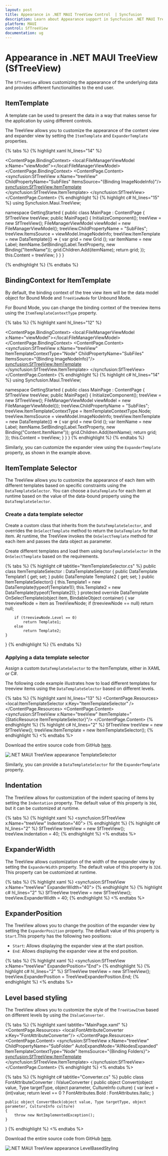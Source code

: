 ```yaml
---
layout: post
title: Appearance in .NET MAUI TreeView Control  | Syncfusion
description: Learn about Appearance support in Syncfusion .NET MAUI TreeView (SfTreeView) Control and more details.
platform: MAUI
control: SfTreeView
documentation: ug
---
```


# Appearance in .NET MAUI TreeView (SfTreeView)

The `SfTreeView` allows customizing the appearance of the underlying data and provides different functionalities to the end user.

## ItemTemplate
 
A template can be used to present the data in a way that makes sense for the application by using different controls.

The TreeView allows you to customize the appearance of the content view and expander view by setting the `ItemTemplate` and `ExpanderTemplate` properties.

{% tabs %}
{% highlight xaml hl_lines="14" %}
<?xml version="1.0" encoding="utf-8" ?>
<ContentPage xmlns="http://schemas.microsoft.com/dotnet/2021/maui"
             xmlns:x="http://schemas.microsoft.com/winfx/2009/xaml"
             xmlns:syncfusion="clr-namespace:Syncfusion.Maui.TreeView;assembly=Syncfusion.Maui.TreeView"
             xmlns:local="clr-namespace:GettingStarted;assembly=GettingStarted"
             x:Class="GettingStarted.MainPage">
    <ContentPage.BindingContext>
       <local:FileManagerViewModel x:Name="viewModel"></local:FileManagerViewModel>
    </ContentPage.BindingContext>
    <ContentPage.Content>
       <syncfusion:SfTreeView x:Name="treeView"
                              ChildPropertyName="SubFiles"
                              ItemsSource="{Binding ImageNodeInfo}"/>
             <syncfusion:SfTreeView.ItemTemplate>
                <DataTemplate>
                    <Grid Padding="5,0,0,0">
                        <Label Text="{Binding ItemName}" 
                               VerticalTextAlignment="Center"/>
                   </Grid>
                </DataTemplate>
            </syncfusion:SfTreeView.ItemTemplate>
       </syncfusion:SfTreeView>
    </ContentPage.Content>
</ContentPage>
{% endhighlight %}
{% highlight c#  hl_lines="15" %}
using Syncfusion.Maui.TreeView;

namespace GettingStarted
{
    public class MainPage : ContentPage
    {
        SfTreeView treeView;
        public MainPage()
        {
            InitializeComponent();
            treeView = new SfTreeView();
            FileManagerViewModel viewModel = new FileManagerViewModel();
            treeView.ChildPropertyName = "SubFiles";
            treeView.ItemsSource = viewModel.ImageNodeInfo; 
            treeView.ItemTemplate = new DataTemplate(() => {
                var grid = new Grid ();
                var itemName = new Label;
                itemName.SetBinding(Label.TextProperty, new Binding("ItemName"));
                grid.Children.Add(itemName);
                return grid;
            });
            this.Content = treeView;
        }
    }
}

{% endhighlight %}
{% endtabs %}

## BindingContext for ItemTemplate

By default, the binding context of the tree view item will be the data model object for Bound Mode and `TreeViewNode` for Unbound Mode.

For Bound Mode, you can change the binding context of the treeview items using the `ItemTemplateContextType` property.

{% tabs %}
{% highlight xaml hl_lines="12" %}
<?xml version="1.0" encoding="utf-8" ?>
<ContentPage xmlns="http://schemas.microsoft.com/dotnet/2021/maui"
             xmlns:x="http://schemas.microsoft.com/winfx/2009/xaml"
             xmlns:syncfusion="clr-namespace:Syncfusion.Maui.TreeView;assembly=Syncfusion.Maui.TreeView"
             xmlns:local="clr-namespace:GettingStarted;assembly=GettingStarted"
             x:Class="GettingStarted.MainPage">
    <ContentPage.BindingContext>
       <local:FileManagerViewModel x:Name="viewModel"></local:FileManagerViewModel>
    </ContentPage.BindingContext>
    <ContentPage.Content>
       <syncfusion:SfTreeView x:Name="treeView"
                              ItemTemplateContextType="Node"
                              ChildPropertyName="SubFiles"
                              ItemsSource="{Binding ImageNodeInfo}"/>
             <syncfusion:SfTreeView.ItemTemplate>
                <DataTemplate>
                    <Grid Padding="5,0,0,0">
                        <Label Text="{Binding Content.ItemName}" 
                               VerticalTextAlignment="Center"/>
                   </Grid>
                </DataTemplate>
            </syncfusion:SfTreeView.ItemTemplate>
       </syncfusion:SfTreeView>
    </ContentPage.Content>
</ContentPage>
{% endhighlight %}
{% highlight c# hl_lines="14" %}
using Syncfusion.Maui.TreeView;

namespace GettingStarted
{
    public class MainPage : ContentPage
    {
        SfTreeView treeView;
        public MainPage()
        {
            InitializeComponent();
            treeView = new SfTreeView();
            FileManagerViewModel viewModel = new FileManagerViewModel());
            treeView.ChildPropertyName = "SubFiles";
            treeView.ItemTemplateContextType = ItemTemplateContextType.Node;
            treeView.ItemsSource = viewModel.ImageNodeInfo; 
            treeView.ItemTemplate = new DataTemplate(() => {
                var grid = new Grid ();
                var itemName = new Label;
                itemName.SetBinding(Label.TextProperty, new Binding("Content.ItemName"));
                grid.Children.Add(itemName);
                return grid;
            });
            this.Content = treeView;
        }
    }
}
{% endhighlight %}
{% endtabs %}

Similarly, you can customize the expander view using the `ExpanderTemplate` property, as shown in the example above.

## ItemTemplate Selector

The TreeView allows you to customize the appearance of each item with different templates based on specific constraints using the `DataTemplateSelector`. You can choose a `DataTemplate` for each item at runtime based on the value of the data-bound property using the `DataTemplateSelector`.

### Create a data template selector

Create a custom class that inherits from the `DataTemplateSelector`, and overrides the `OnSelectTemplate` method to return the `DataTemplate` for that item. At runtime, the TreeView invokes the `OnSelectTemplate` method for each item and passes the data object as parameter.

Create different templates and load them using `DataTemplateSelector` in the `OnSelectTemplate` based on the requirements.

{% tabs %}
{% highlight c# tabtitle="ItemTemplateSelector.cs" %}
public class ItemTemplateSelector : DataTemplateSelector
{
    public DataTemplate Template1 { get; set; }
    public DataTemplate Template2 { get; set; }
    public ItemTemplateSelector()
    {
        this.Template1 = new DataTemplate(typeof(Template1));
        this.Template2 = new DataTemplate(typeof(Template2));
    }
    protected override DataTemplate OnSelectTemplate(object item, BindableObject container)
    {
        var treeviewNode = item as TreeViewNode;
        if (treeviewNode == null)
            return null;

        if (treeviewNode.Level == 0)
            return Template1;
        else
            return Template2;
    }
}
{% endhighlight %}
{% endtabs %}

### Applying a data template selector

Assign a custom `DataTemplateSelector` to the ItemTemplate, either in XAML or C#.

The following code example illustrates how to load different templates for treeview items using the `DataTemplateSelector` based on different levels.

{% tabs %}
{% highlight xaml hl_lines="13" %}
<ContentPage  xmlns="http://schemas.microsoft.com/dotnet/2021/maui"
             xmlns:x="http://schemas.microsoft.com/winfx/2009/xaml"
             xmlns:syncfusion="clr-namespace:Syncfusion.Maui.TreeView;assembly=Syncfusion.Maui.TreeView"
             xmlns:local="clr-namespace:GettingStarted;assembly=GettingStarted"
             x:Class="GettingStarted.MainPage">
  <ContentPage.Resources>
    <ResourceDictionary>
      <local:ItemTemplateSelector x:Key="ItemTemplateSelector" />
    </ResourceDictionary>
  </ContentPage.Resources>
     <ContentPage.Content>
        <syncfusion:SfTreeView x:Name="treeView" 
                               ItemTemplate="{StaticResource ItemTemplateSelector}"/>
    </ContentPage.Content>
</ContentPage>
{% endhighlight %}
{% highlight c# hl_lines="2" %}
SfTreeView treeView = new SfTreeView();
treeView.ItemTemplate = new ItemTemplateSelector();
{% endhighlight %}
<% endtabs %>

Download the entire source code from GitHub [here](https://github.com/SyncfusionExamples/data-template-selector-demo-in-.net-maui-treeview).

![.NET MAUI TreeView appearance TemplateSelector](Images/appearance/maui-treeView-templateSelector.png)

Similarly, you can provide a `DataTemplateSelector` for the `ExpanderTemplate` property.

## Indentation

The TreeView allows for customization of the indent spacing of items by setting the `Indentation` property. The default value of this property is `30d`, but it can be customized at runtime.

{% tabs %}
{% highlight xaml %}
<syncfusion:SfTreeView x:Name="treeView" Indentation="40">
{% endhighlight %}
{% highlight c# hl_lines="2" %}
SfTreeView treeView = new SfTreeView();
treeView.Indentation = 40;
{% endhighlight %}
<% endtabs %>

## ExpanderWidth

The TreeView allows customization of the width of the expander view by setting the `ExpanderWidth` property. The default value of this property is `32d`. This property can be customized at runtime.

{% tabs %}
{% highlight xaml %}
<syncfusion:SfTreeView x:Name="treeView" ExpanderWidth="40">
{% endhighlight %}
{% highlight c# hl_lines="2" %}
SfTreeView treeView = new SfTreeView();
treeView.ExpanderWidth = 40;
{% endhighlight %}
<% endtabs %>

## ExpanderPosition

The TreeView allows you to change the position of the expander view by setting the `ExpanderPosition` property. The default value of this property is `Start`.This property has the following two positions:

* `Start`: Allows displaying the expander view at the start position.
* `End`: Allows displaying the expander view at the end position.

{% tabs %}
{% highlight xaml %}
<syncfusion:SfTreeView x:Name="treeView" ExpanderPosition="End">
{% endhighlight %}
{% highlight c# hl_lines="2" %}
SfTreeView treeView = new SfTreeView();
treeView.ExpanderPosition = TreeViewExpanderPosition.End;
{% endhighlight %}
<% endtabs %>

## Level based styling

The TreeView allows you to customize the style of the `TreeViewItem` based on different levels by using the `IValueConverter`.

{% tabs %}
{% highlight xaml tabtitle="MainPage.xaml" %}
<ContentPage  xmlns="http://schemas.microsoft.com/dotnet/2021/maui"
             xmlns:x="http://schemas.microsoft.com/winfx/2009/xaml"
             xmlns:syncfusion="clr-namespace:Syncfusion.Maui.TreeView;assembly=Syncfusion.Maui.TreeView"
             xmlns:local="clr-namespace:GettingStarted;assembly=GettingStarted"
             x:Class="GettingStarted.MainPage">
<ContentPage.Resources>
    <ResourceDictionary>
        <local:FontAttributeConverter x:Key="FontAttributeConverter"/>
    </ResourceDictionary>
</ContentPage.Resources>
<ContentPage.Content>
    <syncfusion:SfTreeView x:Name="treeView"
                           ChildPropertyName="SubFolder"
                           AutoExpandMode="AllNodesExpanded"
                           ItemTemplateContextType="Node"
                           ItemsSource="{Binding Folders}">
        <syncfusion:SfTreeView.ItemTemplate>
            <DataTemplate>
                        <Label LineBreakMode="NoWrap"
                               Text="{Binding Content.FolderName}"
                               FontSize="Medium"
                               FontAttributes="{Binding Level,Converter={x:StaticResource FontAttributeConverter}}"/>
            </DataTemplate>
        </syncfusion:SfTreeView.ItemTemplate>
    </syncfusion:SfTreeView>
</ContentPage.Content>
</ContentPage>
{% endhighlight %}
<% endtabs %>

{% tabs %}
{% highlight c# tabtitle="Converter.cs" %}
public class FontAttributeConverter : IValueConverter
{
    public object Convert(object value, Type targetType, object parameter, CultureInfo culture)
    {
        var level = (int)value;
        return level == 0 ? FontAttributes.Bold : FontAttributes.Italic;
    }

    public object ConvertBack(object value, Type targetType, object parameter, CultureInfo culture)
    {
        throw new NotImplementedException();
    }
}
{% endhighlight %}
<% endtabs %>

Download the entire source code from GitHub [here](https://github.com/SyncfusionExamples/node-level-based-styling-in-.net.maui-treeview).

![.NET MAUI TreeView appearance LevelBasedStyling](Images/appearance/maui-treeView-levelBasedStyling.png)
